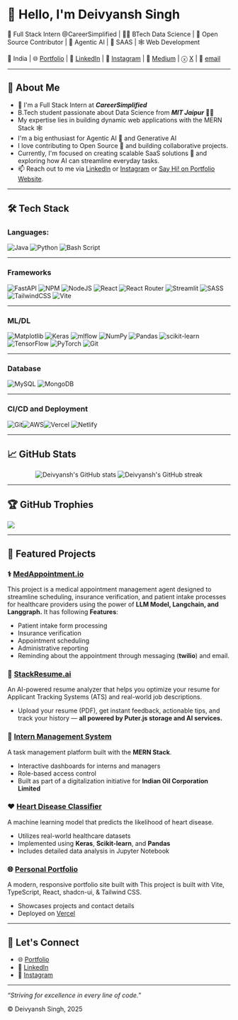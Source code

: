 # 👋 Hello, I'm Deivyansh Singh

💼 Full Stack Intern @CareerSimplified | 🧑‍💻 BTech Data Science | 🧬 Open Source Contributor | 🤖 Agentic AI | 🫆 SAAS | 🕸️ Web Development 

📍 India | 🌐 [Portfolio](https://deivyansh.vercel.app/) | 💼 [LinkedIn](https://www.linkedin.com/in/deivyansh-singh) | 📸 [Instagram](https://instagram.com/singhdeivyansh) | 📝 [Medium](https://medium.com/@deivyanshs) | ⓧ [X](https://x.com/singhdeivyansh) | 📩 [email](mailto:work.deivyansh@gmail.com) 

---

## 🧠 About Me
- 👋 I'm a Full Stack Intern at ***CareerSimplified***
- B.Tech student passionate about Data Science from ***MIT Jaipur*** 🧑‍💻
- My expertise lies in building dynamic web applications with the MERN Stack 🕸️
- I'm a big enthusiast for Agentic AI 🤖 and Generative AI
- I love contributing to Open Source 🧬 and building collaborative projects.
- Currently, I'm focused on creating scalable SaaS solutions 🫆 and exploring how AI can streamline everyday tasks.
- 📫 Reach out to me via [LinkedIn](https://www.linkedin.com/in/deivyansh-singh) or [Instagram](https://www.instagram.com/singhdeivyansh) or [Say Hi! on Portfolio Website](https://deivyansh.vercel.app/).

---

## 🛠️ Tech Stack

### Languages: 
![Java](https://img.shields.io/badge/java-%23ED8B00.svg?style=for-the-badge&logo=openjdk&logoColor=white) ![Python](https://img.shields.io/badge/python-3670A0?style=for-the-badge&logo=python&logoColor=ffdd54) ![Bash Script](https://img.shields.io/badge/bash_script-%23121011.svg?style=for-the-badge&logo=gnu-bash&logoColor=white) 

---
### Frameworks
![FastAPI](https://img.shields.io/badge/FastAPI-005571?style=for-the-badge&logo=fastapi) ![NPM](https://img.shields.io/badge/NPM-%23CB3837.svg?style=for-the-badge&logo=npm&logoColor=white) ![NodeJS](https://img.shields.io/badge/node.js-6DA55F?style=for-the-badge&logo=node.js&logoColor=white) ![React](https://img.shields.io/badge/react-%2320232a.svg?style=for-the-badge&logo=react&logoColor=%2361DAFB) ![React Router](https://img.shields.io/badge/React_Router-CA4245?style=for-the-badge&logo=react-router&logoColor=white) ![Streamlit](https://img.shields.io/badge/Streamlit-%23FE4B4B.svg?style=for-the-badge&logo=streamlit&logoColor=white) ![SASS](https://img.shields.io/badge/SASS-hotpink.svg?style=for-the-badge&logo=SASS&logoColor=white) ![TailwindCSS](https://img.shields.io/badge/tailwindcss-%2338B2AC.svg?style=for-the-badge&logo=tailwind-css&logoColor=white) ![Vite](https://img.shields.io/badge/vite-%23646CFF.svg?style=for-the-badge&logo=vite&logoColor=white) 

---
### ML/DL
![Matplotlib](https://img.shields.io/badge/Matplotlib-%23ffffff.svg?style=for-the-badge&logo=Matplotlib&logoColor=black) ![Keras](https://img.shields.io/badge/Keras-%23D00000.svg?style=for-the-badge&logo=Keras&logoColor=white) ![mlflow](https://img.shields.io/badge/mlflow-%23d9ead3.svg?style=for-the-badge&logo=numpy&logoColor=blue) ![NumPy](https://img.shields.io/badge/numpy-%23013243.svg?style=for-the-badge&logo=numpy&logoColor=white) ![Pandas](https://img.shields.io/badge/pandas-%23150458.svg?style=for-the-badge&logo=pandas&logoColor=white) ![scikit-learn](https://img.shields.io/badge/scikit--learn-%23F7931E.svg?style=for-the-badge&logo=scikit-learn&logoColor=white) ![TensorFlow](https://img.shields.io/badge/TensorFlow-%23FF6F00.svg?style=for-the-badge&logo=TensorFlow&logoColor=white) ![PyTorch](https://img.shields.io/badge/PyTorch-%23EE4C2C.svg?style=for-the-badge&logo=PyTorch&logoColor=white) ![Git](https://img.shields.io/badge/git-%23F05033.svg?style=for-the-badge&logo=git&logoColor=white)

---
### Database
![MySQL](https://img.shields.io/badge/mysql-4479A1.svg?style=for-the-badge&logo=mysql&logoColor=white) ![MongoDB](https://img.shields.io/badge/MongoDB-%234ea94b.svg?style=for-the-badge&logo=mongodb&logoColor=white) 

---
### CI/CD and Deployment
![Git](https://img.shields.io/badge/git-%23F05033.svg?style=for-the-badge&logo=git&logoColor=white)![AWS](https://img.shields.io/badge/AWS-%23FF9900.svg?style=for-the-badge&logo=amazon-aws&logoColor=white)![Vercel](https://img.shields.io/badge/vercel-%23000000.svg?style=for-the-badge&logo=vercel&logoColor=white) ![Netlify](https://img.shields.io/badge/netlify-%23000000.svg?style=for-the-badge&logo=netlify&logoColor=#00C7B7) 

---

## 📈 GitHub Stats

<p align="center">
  <img src="https://github-readme-stats.vercel.app/api?username=striver-24&show_icons=true&theme=radical" alt="Deivyansh's GitHub stats" />
  <img src="[https://streak-stats.demolab.com/?user=striver-24](https://git.io/streak-stats)&theme=radical" alt="Deivyansh's GitHub streak" />
</p>

---

## 🏆 GitHub Trophies
![](https://github-profile-trophy.vercel.app/?username=striver-24&theme=onedark&no-frame=false&no-bg=true&margin-w=4)

---

## 🚀 Featured Projects

### ⚕️ [MedAppointment.io](https://github.com/striver-24/medical-appointment-agent)
This project is a medical appointment management agent designed to streamline scheduling, insurance verification, and patient intake processes for healthcare providers using the power of **LLM Model, Langchain, and Langgraph.**
It has following **Features**:
- Patient intake form processing
- Insurance verification
- Appointment scheduling
- Administrative reporting
- Reminding about the appointment through messaging (**twilio**) and email.

### 👀 [StackResume.ai](https://github.com/striver-24/ai-resume-analyzer)
An AI-powered resume analyzer that helps you optimize your resume for Applicant Tracking Systems (ATS) and real-world job descriptions. 
- Upload your resume (PDF), get instant feedback, actionable tips, and track your history 
— **all powered by Puter.js storage and AI services.**

### 📂 [Intern Management System](https://github.com/striver-24/Intern-Management-System)
A task management platform built with the **MERN Stack**.
- Interactive dashboards for interns and managers
- Role-based access control
- Built as part of a digitalization initiative for **Indian Oil Corporation Limited**

### ❤️ [Heart Disease Classifier](https://github.com/striver-24/Heart-Disease-Classifier-)
A machine learning model that predicts the likelihood of heart disease.
- Utilizes real-world healthcare datasets
- Implemented using **Keras**, **Scikit-learn**, and **Pandas**
- Includes detailed data analysis in Jupyter Notebook

### 🌐 [Personal Portfolio](https://github.com/striver-24/deivyansh-portfolio-2k25)
A modern, responsive portfolio site built with This project is built with Vite, TypeScript, React, shadcn-ui, & Tailwind CSS.
- Showcases projects and contact details
- Deployed on [Vercel](https://deivyansh.vercel.app/)

---

## 🤝 Let's Connect

- 🌐 [Portfolio](https://deivyansh.vercel.app/)
- 💼 [LinkedIn](https://www.linkedin.com/in/deivyansh-singh)
- 📸 [Instagram](https://www.instagram.com/singhdeivyansh)

---

_“Striving for excellence in every line of code.”_

© Deivyansh Singh, 2025
